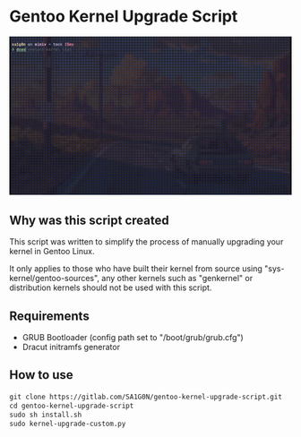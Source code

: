 # Gentoo Kernel Upgrade Script

![Upgrade Script GIF](img/kernel-upgrade.gif)


## Why was this script created

This script was written to simplify the process of manually upgrading your kernel in Gentoo Linux.

It only applies to those who have built their kernel from source using "sys-kernel/gentoo-sources", any other kernels such as "genkernel" or distribution kernels should not be used with this script.

## Requirements
* GRUB Bootloader (config path set to "/boot/grub/grub.cfg")
* Dracut initramfs generator

## How to use

```
git clone https://gitlab.com/SA1G0N/gentoo-kernel-upgrade-script.git
cd gentoo-kernel-upgrade-script
sudo sh install.sh
sudo kernel-upgrade-custom.py
```
